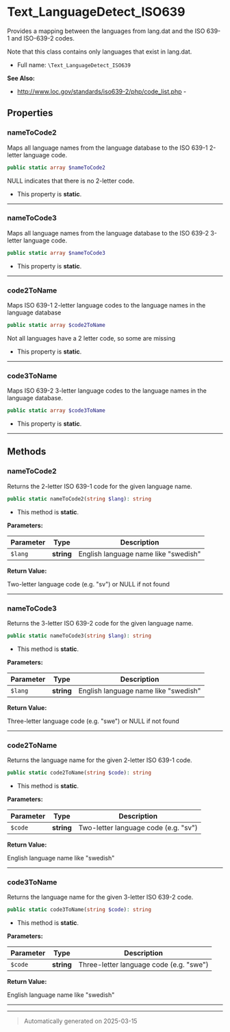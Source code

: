 
# Text_LanguageDetect_ISO639

Provides a mapping between the languages from lang.dat and the
ISO 639-1 and ISO-639-2 codes.

Note that this class contains only languages that exist in lang.dat.

* Full name: `\Text_LanguageDetect_ISO639`

**See Also:**

* http://www.loc.gov/standards/iso639-2/php/code_list.php - 



## Properties


### nameToCode2

Maps all language names from the language database to the
ISO 639-1 2-letter language code.

```php
public static array $nameToCode2
```

NULL indicates that there is no 2-letter code.

* This property is **static**.


***

### nameToCode3

Maps all language names from the language database to the
ISO 639-2 3-letter language code.

```php
public static array $nameToCode3
```



* This property is **static**.


***

### code2ToName

Maps ISO 639-1 2-letter language codes to the language names
in the language database

```php
public static array $code2ToName
```

Not all languages have a 2 letter code, so some are missing

* This property is **static**.


***

### code3ToName

Maps ISO 639-2 3-letter language codes to the language names
in the language database.

```php
public static array $code3ToName
```



* This property is **static**.


***

## Methods


### nameToCode2

Returns the 2-letter ISO 639-1 code for the given language name.

```php
public static nameToCode2(string $lang): string
```



* This method is **static**.




**Parameters:**

| Parameter | Type | Description |
|-----------|------|-------------|
| `$lang` | **string** | English language name like &quot;swedish&quot; |


**Return Value:**

Two-letter language code (e.g. "sv") or NULL if not found




***

### nameToCode3

Returns the 3-letter ISO 639-2 code for the given language name.

```php
public static nameToCode3(string $lang): string
```



* This method is **static**.




**Parameters:**

| Parameter | Type | Description |
|-----------|------|-------------|
| `$lang` | **string** | English language name like &quot;swedish&quot; |


**Return Value:**

Three-letter language code (e.g. "swe") or NULL if not found




***

### code2ToName

Returns the language name for the given 2-letter ISO 639-1 code.

```php
public static code2ToName(string $code): string
```



* This method is **static**.




**Parameters:**

| Parameter | Type | Description |
|-----------|------|-------------|
| `$code` | **string** | Two-letter language code (e.g. &quot;sv&quot;) |


**Return Value:**

English language name like "swedish"




***

### code3ToName

Returns the language name for the given 3-letter ISO 639-2 code.

```php
public static code3ToName(string $code): string
```



* This method is **static**.




**Parameters:**

| Parameter | Type | Description |
|-----------|------|-------------|
| `$code` | **string** | Three-letter language code (e.g. &quot;swe&quot;) |


**Return Value:**

English language name like "swedish"




***


***
> Automatically generated on 2025-03-15
